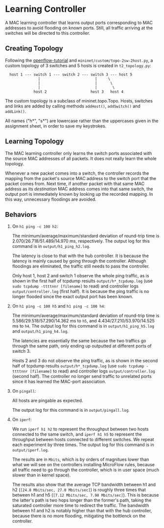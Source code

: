 # Learning Controller

A MAC learning controller that learns output ports corresponding to MAC addresses to avoid flooding on known ports. Still, all traffic arriving at the switches will be directed to this controller.

## Creating Topology

Following the [openflow-tutorial](https://github.com/mininet/openflow-tutorial/wiki/Router-Exercise) and `mininet/custom/topo-2sw-2host.py`, a custom topology of 3 switches and 5 hosts is created in `t2_topology.py`:

```
  host 1 --- switch 1 --- switch 2 --- switch 3 --- host 5
               |                         |     \
               |                         |      \
               |                         |       \
             host 2                    host 3   host 4
```

The custom topology is a subclass of mininet.topo.Topo. Hosts, switches and links are added by calling methods `addHost()`, `addSwitch()` and `addLink()`.

All names ("h\*", "s\*") are lowercase rather than the uppercases given in the assignment sheet, in order to save my keystrokes.

## Learning Topology

The MAC learning controller only learns the switch ports associated with the source MAC addresses of all packets. It does not really learn the whole topology.

Whenever a new packet comes into a switch, the controller records the mapping from the packet's source MAC address to the switch port that the packet comes from. Next time, if another packet with that same MAC address as its *destination* MAC address comes into that same switch, the output port is immediately known by looking up the recorded mapping. In this way, unnecessary floodings are avoided.

## Behaviors

1. On `h1 ping -c 100 h2`:

    The minimum/average/maximum/standard deviation of round-trip time is 2.070/26.718/51.489/14.970 ms, respectively. The output log for this command is in `output/h1_ping_h2.log`.

    The latency is close to that with the hub controller. It is because the latency is mainly caused by going through the controller. Although floodings are eliminated, the traffic still needs to pass the controller.
    
    Only host 1, host 2 and switch 1 observe the whole ping traffic, as is shown in the first half of tcpdump results `output/h*_tcpdump.log` (use `sudo tcpdump -ttttnnr [filename]` to read) and controller logs `output/controller.log` (first half). It is because the ping traffic is no longer flooded since the exact output port has been known.

2. On `h1 ping -c 100 h5` and `h1 ping -c 100 h4`:

    The minimum/average/maximum/standard deviation of round-trip time is 5.586/29.518/57.290/14.362 ms to `h5`, and 4.434/27.210/53.970/14.525 ms to `h4`. The output log for this command is in `output/h1_ping_h5.log` and `output/h1_ping_h4.log`.

    The latencies are essentially the same because the two traffics go through the same path, only ending up outputted at different ports of switch 3.

    Hosts 2 and 3 do not observe the ping traffic, as is shown in the second half of tcpdump results `output/h*_tcpdump.log` (use `sudo tcpdump -ttttnnr [filename]` to read) and controller logs `output/controller.log` (second half). The controller no longer send traffic to unrelated ports since it has learned the MAC-port association.

3. On `pingall`:
 
    All hosts are pingable as expected.

    The output log for this command is in `output/pingall.log`.

4. On `iperf`:
 
    We run `iperf h1 h2` to represent the throughput between two hosts connected to the same switch, and `iperf h1 h5` to represent the throughput between hosts connected to different switches. We repeat each experiment by three times. The output log for this command is in `output/iperf.log`. 

    The results are in `Mbits`, which is by orders of magnitues lower than what we will see on the controllers installing MicroFlow rules, because all traffic need to go through the controller, which is in user space (much slower than in kernel space).

    The results also show that the average TCP bandwidth between h1 and h2 (`[24.8 Mbits/sec, 27.0 Mbits/sec]`) is roughly three times that between h1 and h5 (`[7.12 Mbits/sec, 7.98 Mbits/sec]`). This is because the latter's path is two hops longer than the former's path, taking the saturated controller more time to redirect the traffic. The bandwidth between h1 and h2 is notably higher than that with the hub controller, because there is no more flooding, mitigating the bottlenck on the controller.

